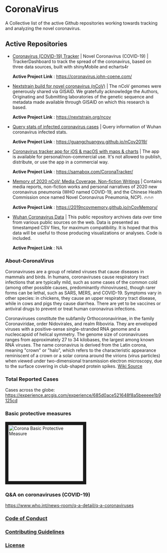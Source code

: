 # CoronaVirus

A Collective list of the active Github repositories working towards tracking and analyzing the novel coronavirus.

## Active Repositories

- [Coronavirus (COVID-19) Tracker](https://github.com/JohnCoene/coronavirus) | Novel Coronavirus (COVID-19) | TrackerDashboard to track the spread of the coronavirus, based on three data sources, built with shinyMobile and echarts4r

  **Active Project Link** : https://coronavirus.john-coene.com/

- [Nextstrain build for novel coronavirus (nCoV)](https://github.com/nextstrain/ncov) | The nCoV genomes were generously shared via GISAID. We gratefully acknowledge the Authors, Originating and Submitting laboratories of the genetic sequence and metadata made available through GISAID on which this research is based.

   **Active Project Link** : https://nextstrain.org/ncov

- [Query stats of infected coronavirus cases](https://github.com/GuangchuangYu/nCov2019) | Query information of Wuhan coronavirus infected stats.

   **Active Project Link** : https://guangchuangyu.github.io/nCov2019/   

- [Coronavirus tracker app for iOS & macOS with maps & charts](https://github.com/MhdHejazi/CoronaTracker) | The app is available for personal/non-commercial use. It's not allowed to publish, distribute, or use the app in a commercial way.

   **Active Project Link** : https://samabox.com/CoronaTracker/ 
   
- [Memory of 2020 nCoV: Media Coverage, Non-fiction Writings](https://github.com/2019ncovmemory/nCovMemory) | Contains media reports, non-fiction works and personal narratives of 2020 new coronavirus pneumonia (WHO named COVID-19, and the Chinese Health Commission once named Novel Coronavirus Pneumonia, NCP). 🔥🔥🔥

   **Active Project Link** : https://2019ncovmemory.github.io/nCovMemory/
   
- [Wuhan Coronavirus Data](https://github.com/globalcitizen/2019-wuhan-coronavirus-data) | This public repository archives data over time from various public sources on the web. Data is presented as timestamped CSV files, for maximum compatibility. It is hoped that this data will be useful to those producing visualizations or analyses. Code is included.

   **Active Project Link** : NA 
   
### About-CoronaVirus

Coronaviruses are a group of related viruses that cause diseases in mammals and birds. In humans, coronaviruses cause respiratory tract infections that are typically mild, such as some cases of the common cold (among other possible causes, predominantly rhinoviruses), though rarer forms can be lethal, such as SARS, MERS, and COVID-19. Symptoms vary in other species: in chickens, they cause an upper respiratory tract disease, while in cows and pigs they cause diarrhea. There are yet to be vaccines or antiviral drugs to prevent or treat human coronavirus infections.

Coronaviruses constitute the subfamily Orthocoronavirinae, in the family Coronaviridae, order Nidovirales, and realm Riboviria. They are enveloped viruses with a positive-sense single-stranded RNA genome and a nucleocapsid of helical symmetry. The genome size of coronaviruses ranges from approximately 27 to 34 kilobases, the largest among known RNA viruses. The name coronavirus is derived from the Latin corona, meaning "crown" or "halo", which refers to the characteristic appearance reminiscent of a crown or a solar corona around the virions (virus particles) when viewed under two-dimensional transmission electron microscopy, due to the surface covering in club-shaped protein spikes. [Wiki Source][1]

### Total Reported Cases

Cases across the globe: https://experience.arcgis.com/experience/685d0ace521648f8a5beeeee1b9125cd

### Basic protective measures

<a href="https://youtu.be/bPITHEiFWLc" target="_blank"><img src="https://fontmeme.com/images/WHO-logo-font.png" 
alt="Corona Basic Protective Measure" width="240" height="180" border="10" /></a>

### Q&A on coronaviruses (COVID-19)

https://www.who.int/news-room/q-a-detail/q-a-coronaviruses

### [Code of Conduct][2]
### [Contributing Guidelines][3]
### [License][4]


[1]: https://en.wikipedia.org/wiki/Coronavirus
[2]: https://github.com/ashutoshanand13/CoronaVirus/blob/master/CODE_OF_CONDUCT.md
[3]: https://github.com/ashutoshanand13/CoronaVirus/blob/master/CONTRIBUTING.md
[4]: https://github.com/ashutoshanand13/CoronaVirus/blob/master/LICENSE
